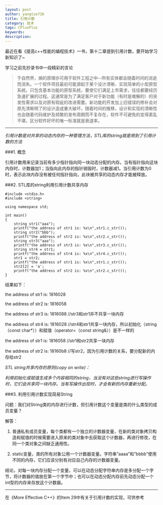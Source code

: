 ```yaml
---
layout: post
author: yangtze736
title: 引用计数
category: 技术
tags: CPlusPlus
keywords: 
description: 
---
```


最近在看《提高c++性能的编程技术》一书，第十二章提到引用计数，要开始学习新知识了~

学习之前先抄录书中一段精彩的言论

> 于自然界，熵的原理亦可用于软件工程之中--所有实体都会随着时间的消逝而消失。一个软件项目最初可能源起于某个设计清晰、实现简单的小型原型系统。只包含基本功能的原型系统，要使它们满足上市需求，往往都要经历急速扩展的过程。这通常是为了满足客户对于新功能（有时是难解的）的突发性需求以及对原有瑕疵的改进需要。新功能的开发加上旧错误的修补会对原先清晰明了的设计造成重大破坏。随着时间的推移，设计和实现的清晰性也会随着代码维护及频繁的发布周期而不复存在，软件不可避免的变得紊乱不堪，区分软件好坏的唯一标准就是衰退率。

---------------

*引用计数是对共享的动态内存的一种管理方法，STL库的string就是用到了引用计数的方法*

###1. 概念

引用计数用来记录当前有多少指针指向同一块动态分配的内存。当有指针指向这块内存时，计数器加1；当指向此内存的指针销毁时，计数器减1。当引用计数为0时，表示此块内存没有被任何指针指向，此块被共享的动态内存才能被释放。


###2. STL库的string利用引用计数共享内存

```
#include <stdio.h>
#include <string>

using namespace std;

int main()
{
	string str1("aaa");
	printf("the address of str1 is: %x\n",str1.c_str());
	string str2("bbb");
	printf("the address of str2 is: %x\n",str2.c_str());
	string str3("aaa");
	printf("the address of str3 is: %x\n",str3.c_str());
	string str4 = str1;
	printf("the address of str4 is: %x\n",str4.c_str());
	str1 = str2;
	printf("the address of str1 is: %x\n",str1.c_str());
	str2[2] = 'a';
	printf("the address of str2 is: %x\n",str2.c_str());
}

```

结果如下：

the address of str1 is: 1816028

the address of str2 is: 1816058

the address of str3 is: 1816088    //str3和str1并不共享一块内存

the address of str4 is: 1816028    //str4和str1共享一块内存，所以初始化（string（const char*））和赋值（operator=（const string&））是不一样的

the address of str1 is: 1816058    //str1和str2共享一块内存

the address of str2 is: 18160b8    //写str2，因为引用计数的关系，要分配新的内存给str2

*STL string共享内存的原则(copy on write)：*

*利用初始化或赋值生成多个内容相同的string，当没有对这些string进行写操作时，它们会共享同一块内存。当有写操作出现时，才会有新的内存重新分配。*

###3. 利用引用计数实现简易String

问题：我们对String类的内存进行计数，但引用计数这个变量是类的什么类型的成员变量？

解答：

1) 普通私有成员变量，每个类都有一个独立的计数器变量，在新的类对象拷贝构造和赋值的时候需要进入原来的类对象中去获取这个计数器，再进行修改，在同一个类对象之间缺乏通用性。

2) static变量，类的所有对象公用一个计数器变量。字符串”aaaa”和”bbbb”使用不同的内存，它们应该分别有对应自己内存的计数器变量。

结论，对每一块内存分配一个变量，可以在动态分配字符串内存是多分配一个字节，将计数器的值放在第一个字节中；也可以在动态分配内存前先动态分配一个int型的内存来存放这个计数器。


---------------

在《More Effective C++》的Item 29中有关于引用计数的实现，可供参考
